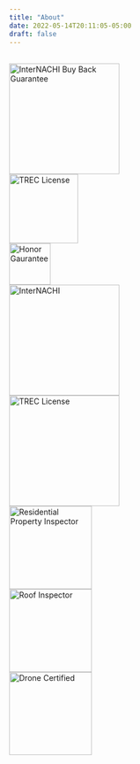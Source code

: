 ```yaml
---
title: "About"
date: 2022-05-14T20:11:05-05:00
draft: false
---
```

<br>
<div class="flex-contact">
  <div>
    <img src="/certs/buy_back.png" alt="InterNACHI Buy Back Guarantee" height=200>
  </div>
  <div>
    <div>
      <img src="/certs/trec_license.png" alt="TREC License" height=125>
    </div>
    <div>
      <img src="/certs/honor.png" alt="Honor Gaurantee" height=75>
    </div>
  </div>
</div>

<div class="line-dotted"></div>
<div class="flex-contact">
  <div>
    <img src="/certs/internachi.png" alt="InterNACHI" height="200">
  </div>
  <div>
      <img src="/certs/cpi.png" alt="TREC License" height="200">
  </div>
</div>
<div class="flex-contact">
  <div>
    <img src="/certs/residential.png" alt="Residential Property Inspector" height="150">
  </div>
  <div>
      <img src="/certs/roof.png" alt="Roof Inspector" height="150">
  </div>
  <div>
      <img src="/certs/drone.png" alt="Drone Certified" height="150">
  </div>
</div>